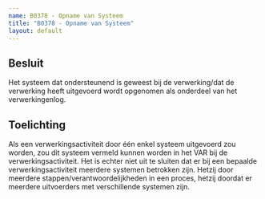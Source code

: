 ```yaml
---
name: B0378 - Opname van Systeem
title: "B0378 - Opname van Systeem"
layout: default
---
```


## Besluit
Het systeem dat ondersteunend is geweest bij de verwerking/dat de verwerking heeft uitgevoerd wordt opgenomen als onderdeel van het verwerkingenlog.

## Toelichting
Als een verwerkingsactiviteit door één enkel systeem uitgevoerd zou worden, zou dit systeem vermeld kunnen worden in het VAR bij de verwerkingsactiviteit. Het is echter niet uit te sluiten dat er bij een bepaalde verwerkingsactiviteit meerdere systemen betrokken zijn. Hetzij door meerdere stappen/verantwoordelijkheden in een proces, hetzij doordat er meerdere uitvoerders met verschillende systemen zijn.
